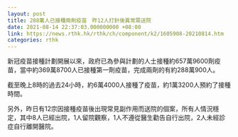 ```yaml
---
layout: post
title: 288萬人已接種兩劑疫苗　昨12人打針後異常需送院
date: 2021-08-14 22:37:03.000000000 +08:00
link: https://news.rthk.hk/rthk/ch/component/k2/1605908-20210814.htm
categories: rthk
---
```


新冠疫苗接種計劃開展以來，政府已為參與計劃的人士接種約657萬9600劑疫苗，當中約369萬8700人已接種第一劑疫苗，完成兩劑的有約288萬900人。

截至晚上8時的過去24小時，約6萬4000人接種了疫苗，約1萬3200人預約了接種時間。

另外，昨日有12宗因接種疫苗後出現常見副作用而送院的個案，所有人情況穩定，其中8人已經出院，1人留院觀察，1人不遵從醫生勸告自行出院，2人未經診症自行離開醫院。
